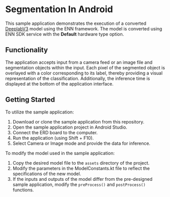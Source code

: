 # Segmentation In Android
This sample application demonstrates the execution of a converted [DeeplabV3](https://tfhub.dev/tensorflow/lite-model/deeplabv3/1/default/1) model using the ENN framework.
The model is converted using ENN SDK service with the **Default** hardware type option.

## Functionality
The application accepts input from a camera feed or an image file and segmentation objects within the input.
Each pixel of the segmented object is overlayed with a color corresponding to its label, thereby providing a visual representation of the classification.
Additionally, the inference time is displayed at the bottom of the application interface.

## Getting Started
To utilize the sample application:
1.	Download or clone the sample application from this repository.
2.	Open the sample application project in Android Studio.
3.	Connect the ERD board to the computer.
4.	Run the application (using Shift + F10).
5.	Select Camera or Image mode and provide the data for inference.

To modify the model used in the sample application:
1.	Copy the desired model file to the `assets` directory of the project.
2.	Modify the parameters in the ModelConstants.kt file to reflect the specifications of the new model.
3.	If the inputs and outputs of the model differ from the pre-designed sample application, modify the `preProcess()` and `postProcess()` functions.